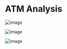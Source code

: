 # ATM Analysis



![image](https://github.com/user-attachments/assets/2681cf13-17e6-42dc-95e2-c42d7029bdab)


![image](https://github.com/user-attachments/assets/d9cf9f75-5a0d-48e9-a087-870d1f3c5bb0)

![image](https://github.com/user-attachments/assets/756a3e79-8c82-4fbc-b373-1ef8589ea2c3)
